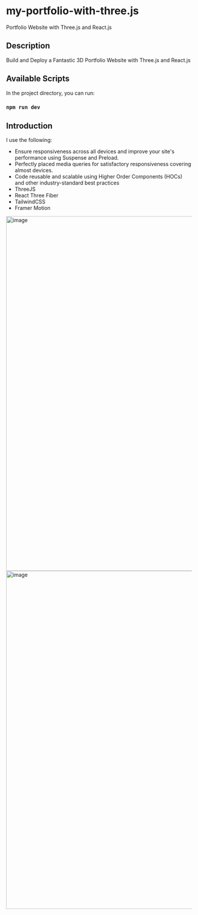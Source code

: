 # my-portfolio-with-three.js
Portfolio Website with Three.js and React.js

## Description
Build and Deploy a Fantastic 3D Portfolio Website with Three.js and React.js

## Available Scripts

In the project directory, you can run:

### `npm run dev`

## Introduction
I use the following:

* Ensure responsiveness across all devices and improve your site's performance using Suspense and Preload.
* Perfectly placed media queries for satisfactory responsiveness covering almost devices.
* Code reusable and scalable using Higher Order Components (HOCs) and other industry-standard best practices
* ThreeJS
* React Three Fiber
* TailwindCSS
* Framer Motion

<img width="960" alt="image" src="https://github.com/hushanidini/my-portfolio-with-three.js/assets/48478940/23dab650-d5db-4901-8f71-9fb0c361b8e3">
<img width="915" alt="image" src="https://github.com/hushanidini/my-portfolio-with-three.js/assets/48478940/af5b2824-ae9b-422c-9e0a-2f08c3de7f44">

